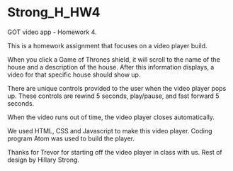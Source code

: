 # Strong_H_HW4
GOT video app - Homework 4.

This is a homework assignment that focuses on a video player build.

When you click a Game of Thrones shield, it will scroll to the name of the house and a description of the house. After this information displays, a video for that specific house should show up.

There are unique controls provided to the user when the video player pops up. These controls are rewind 5 seconds, play/pause, and fast forward 5 seconds.

When the video runs out of time, the video player closes automatically.

We used HTML, CSS and Javascript to make this video player. Coding program Atom was used to build the player.

Thanks for Trevor for starting off the video player in class with us. Rest of design by Hillary Strong.
